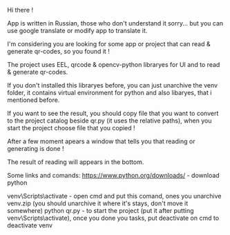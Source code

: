 Hi there !

App is written in Russian, those who don't understand it sorry... but you can use google translate or modify app to translate it.

I'm considering you are looking for some app or project that can read & generate qr-codes, so you found it !

The project uses EEL, qrcode & opencv-python libraryes for UI and to read & generate qr-codes.

If you don't installed this libraryes before, you can just unarchive the venv folder, it contains virtual environment for python and also libaryes, that i mentioned before.

If you want to see the result, you should copy file that you want to convert to the project catalog beside qr.py (it uses the relative paths), when you start the project choose file that you copied !

After a few moment apears a window that tells you that reading or generating is done !

The result of reading will appears in the bottom.

Some links and comands:
https://www.python.org/downloads/ - download python

venv\Scripts\activate - open cmd and put this comand, ones you unarchive venv.zip (you should unarchive it where it's stays, don't move it somewhere)
python qr.py - to start the project (put it after putting venv\Scripts\activate), once you done you tasks, put deactivate on cmd to deactivate venv

